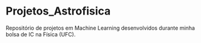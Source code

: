 # Projetos_Astrofisica
Repositório de projetos em Machine Learning desenvolvidos durante minha bolsa de IC na Física (UFC).
